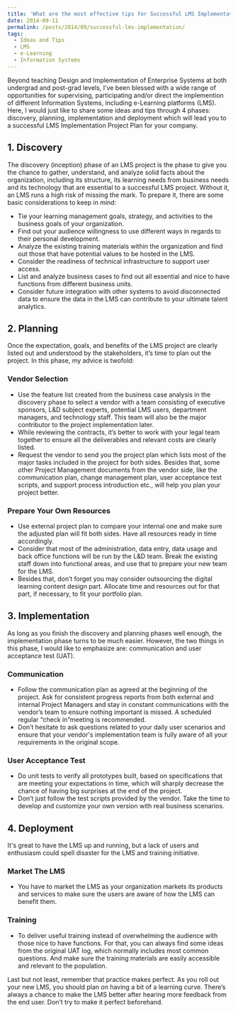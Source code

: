 ```yaml
---
title: 'What are the most effective tips for Successful LMS Implementation as a the main Learning & Development tool?'
date: 2014-09-11
permalink: /posts/2014/09/successful-lms-implementation/
tags:
  - Ideas and Tips
  - LMS
  - e-Learning
  - Information Systems
---
```




Beyond teaching Design and Implementation of Enterprise Systems at both undergrad and post-grad levels, I’ve been blessed with a wide range of opportunities for supervising, participating and/or direct the implemention of different Information Systems, including e-Learning platforms (LMS). Here, I would just like to share some ideas and tips through 4 phases: discovery, planning, implementation and deployment which will lead you to a successful LMS Implementation Project Plan for your company. 

## 1. Discovery 
The discovery (inception) phase of an LMS project is the phase to give you the chance to gather, understand, and analyze solid facts about the organization, including its structure, its learning needs from business needs and its technology that are essential to a successful LMS project. Without it, an LMS runs a high risk of missing the mark. To prepare it, there are some basic considerations to keep in mind: 
* Tie your learning management goals, strategy, and activities to the business goals of your organization. 
* Find out your audience willingness to use different ways in regards to their personal development. 
* Analyze the existing training materials within the organization and find out those that have potential values to be hosted in the LMS. 
* Consider the readiness of technical infrastructure to support user access. 
* List and analyze business cases to find out all essential and nice to have functions from different business units. 
* Consider future integration with other systems to avoid disconnected data to ensure the data in the LMS can contribute to your ultimate talent analytics. 

## 2. Planning 
Once the expectation, goals, and benefits of the LMS project are clearly listed out and understood by the stakeholders, it’s time to plan out the project. In this phase, my advice is twofold: 

### Vendor Selection
* Use the feature list created from the business case analysis in the discovery phase to select a vendor with a team consisting of executive sponsors, L&D subject experts, potential LMS users, department managers, and technology staff. This team will also be the major contributor to the project implementation later. 
* While reviewing the contracts, it’s better to work with your legal team together to ensure all the deliverables and relevant costs are clearly listed. 
* Request the vendor to send you the project plan which lists most of the major tasks included in the project for both sides. Besides that, some other Project Management documents from the vendor side, like the communication plan, change management plan, user acceptance test scripts, and support process introduction etc., will help you plan your project better. 

### Prepare Your Own Resources
* Use external project plan to compare your internal one and make sure the adjusted plan will fit both sides. Have all resources ready in time accordingly.
* Consider that most of the administration, data entry, data usage and back office functions will be run by the L&D team. Break the existing staff down into functional areas, and use that to prepare your new team for the LMS. 
* Besides that, don’t forget you may consider outsourcing the digital learning content design part. Allocate time and resources out for that part, if necessary, to fit your portfolio plan. 

## 3. Implementation 
As long as you finish the discovery and planning phases well enough, the implementation phase turns to be much easier. However, the two things in this phase, I would like to emphasize are: communication and user acceptance test (UAT). 

### Communication
* Follow the communication plan as agreed at the beginning of the project. Ask for consistent progress reports from both external and internal Project Managers and stay in constant communications with the vendor’s team to ensure nothing important is missed. A scheduled regular “check in”meeting is recommended.
*  Don’t hesitate to ask questions related to your daily user scenarios and ensure that your vendor's implementation team is fully aware of all your requirements in the original scope. 

### User Acceptance Test  
* Do unit tests to verify all prototypes built, based on specifications that are meeting your expectations in time, which will sharply decrease the chance of having big surprises at the end of the project.
* Don’t just follow the test scripts provided by the vendor. Take the time to develop and customize your own version with real business scenarios. 

## 4. Deployment 
It's great to have the LMS up and running, but a lack of users and enthusiasm could spell disaster for the LMS and training initiative. 

### Market The LMS
* You have to market the LMS as your organization markets its products and services to make sure the users are aware of how the LMS can benefit them. 

### Training
* To deliver useful training instead of overwhelming the audience with those nice to have functions. For that, you can always find some ideas from the original UAT log, which normally includes most common questions. And make sure the training materials are easily accessible and relevant to the population.

Last but not least, remember that practice makes perfect. As you roll out your new LMS, you should plan on having a bit of a learning curve. There’s always a chance to make the LMS better after hearing more feedback from the end user. Don’t try to make it perfect beforehand.
